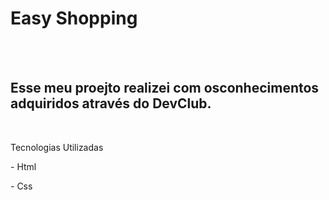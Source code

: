 <h1>Easy Shopping</h1>
<br>
<br>
<h2>Esse meu proejto realizei com osconhecimentos adquiridos através do <a herf="https://rodolfomori.com.br/devclub">DevClub.</a></h2>
<br>
<p>Tecnologias Utilizadas</p>
<p>- Html</p>
<p>- Css</p>
